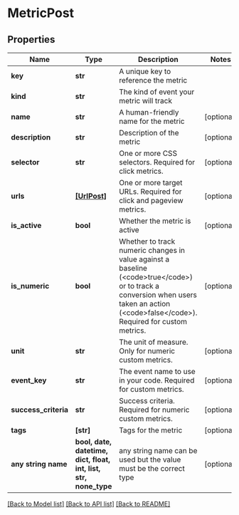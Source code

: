 # MetricPost


## Properties
Name | Type | Description | Notes
------------ | ------------- | ------------- | -------------
**key** | **str** | A unique key to reference the metric | 
**kind** | **str** | The kind of event your metric will track | 
**name** | **str** | A human-friendly name for the metric | [optional] 
**description** | **str** | Description of the metric | [optional] 
**selector** | **str** | One or more CSS selectors. Required for click metrics. | [optional] 
**urls** | [**[UrlPost]**](UrlPost.md) | One or more target URLs. Required for click and pageview metrics. | [optional] 
**is_active** | **bool** | Whether the metric is active | [optional] 
**is_numeric** | **bool** | Whether to track numeric changes in value against a baseline (&lt;code&gt;true&lt;/code&gt;) or to track a conversion when users taken an action (&lt;code&gt;false&lt;/code&gt;). Required for custom metrics. | [optional] 
**unit** | **str** | The unit of measure. Only for numeric custom metrics. | [optional] 
**event_key** | **str** | The event name to use in your code. Required for custom metrics. | [optional] 
**success_criteria** | **str** | Success criteria. Required for numeric custom metrics. | [optional] 
**tags** | **[str]** | Tags for the metric | [optional] 
**any string name** | **bool, date, datetime, dict, float, int, list, str, none_type** | any string name can be used but the value must be the correct type | [optional]

[[Back to Model list]](../README.md#documentation-for-models) [[Back to API list]](../README.md#documentation-for-api-endpoints) [[Back to README]](../README.md)


